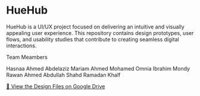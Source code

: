 # HueHub
HueHub is a UI/UX project focused on delivering an intuitive and visually appealing user experience. This repository contains design prototypes, user flows, and usability studies that contribute to creating seamless digital interactions.

Team Meambers 

Hasnaa Ahmed Abdelaziz
Mariam Ahmed Mohamed
Omnia Ibrahim Mondy
Rawan Ahmed Abdullah
Shahd Ramadan Khalf


[📂 View the Design Files on Google Drive](https://drive.google.com/drive/folders/10WSki1GveW9nYR7v-Ms0z65PkSOA14au)
